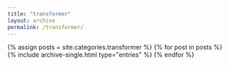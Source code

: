 ```yaml
---
title: "transformer"
layout: archive
permalink: /transformer/
---
```

{% assign posts = site.categories.transformer %}
{% for post in posts %}
  {% include archive-single.html type="entries" %}
{% endfor %}
